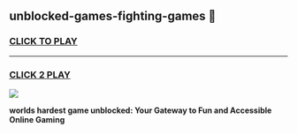 
## unblocked-games-fighting-games 👋
<h3>
<a href="https://premium.freeplayer.one?title=unblocked-games-fighting-games&ref=14F">CLICK TO PLAY</a></h3>
<hr>

<h3>
<a href="https://premium.freeplayer.one?title=unblocked-games-fighting-games&ref=14F">CLICK 2 PLAY</a>
  
</h3>

<a href="https://premium.freeplayer.one?title=unblocked-games-fighting-games&ref=12F/"><img src="https://clearcache.store/games.png"></a>


**worlds hardest game unblocked: Your Gateway to Fun and Accessible Online Gaming**
